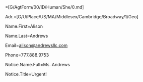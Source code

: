 =[G/AgtForm/00/ID/Human/She/0.md]

Adr.=[G/U/Place/US/MA/Middlesex/Cambridge/Broadway/1/Geo]

Name.First=Alison

Name.Last=Andrews

Email=alison@andrewsllc.com

Phone=777.888.9753

Notice.Name.Full=Ms. Andrews

Notice.Title=Urgent!
